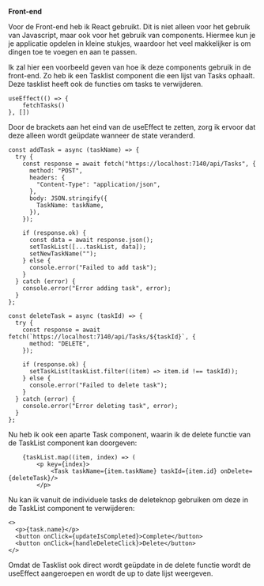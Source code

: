 **Front-end**

Voor de Front-end heb ik React gebruikt.
Dit is niet alleen voor het gebruik van Javascript, maar ook voor het gebruik van components. Hiermee kun je je applicatie opdelen in kleine stukjes, waardoor het veel makkelijker is om dingen toe te voegen en aan te passen.

Ik zal hier een voorbeeld geven van hoe ik deze components gebruik in de front-end. Zo heb ik een Tasklist component die een lijst van Tasks ophaalt. Deze tasklist heeft ook de functies om tasks te verwijderen.

    useEffect(() => {
        fetchTasks()
    }, [])

Door de brackets aan het eind van de useEffect te zetten, zorg ik ervoor dat deze alleen wordt geüpdate wanneer de state veranderd.

    const addTask = async (taskName) => {
      try {
        const response = await fetch("https://localhost:7140/api/Tasks", {
          method: "POST",
          headers: {
            "Content-Type": "application/json",
          },
          body: JSON.stringify({
            TaskName: taskName,
          }),
        });
  
        if (response.ok) {
          const data = await response.json();
          setTaskList([...taskList, data]);
          setNewTaskName("");
        } else {
          console.error("Failed to add task");
        }
      } catch (error) {
        console.error("Error adding task", error);
      }
    };

    const deleteTask = async (taskId) => {
      try {
        const response = await fetch(`https://localhost:7140/api/Tasks/${taskId}`, {
          method: "DELETE",
        });
  
        if (response.ok) {
          setTaskList(taskList.filter((item) => item.id !== taskId));
        } else {
          console.error("Failed to delete task");
        }
      } catch (error) {
        console.error("Error deleting task", error);
      }
    };

Nu heb ik ook een aparte Task component, waarin ik de delete functie van de TaskList component kan doorgeven:

        {taskList.map((item, index) => (
            <p key={index}>
                <Task taskName={item.taskName} taskId={item.id} onDelete={deleteTask}/>
            </p>

Nu kan ik vanuit de individuele tasks de deleteknop gebruiken om deze in de TaskList component te verwijderen:

    <>
      <p>{task.name}</p>
      <button onClick={updateIsCompleted}>Complete</button>
      <button onClick={handleDeleteClick}>Delete</button>
    </>

 Omdat de Tasklist ook direct wordt geüpdate in de delete functie wordt de useEffect aangeroepen en wordt de up to date lijst weergeven.